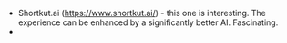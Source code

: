 - Shortkut.ai (https://www.shortkut.ai/) - this one is interesting. The experience can be enhanced by a significantly better AI. Fascinating.
- 


